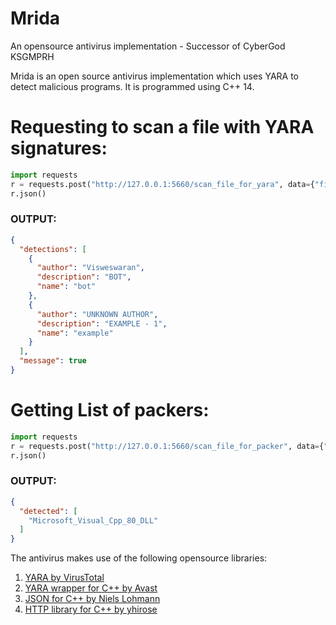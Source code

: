 # Mrida
An opensource antivirus implementation - Successor of CyberGod KSGMPRH

Mrida is an open source antivirus implementation which uses YARA to detect malicious programs. It is programmed using C++ 14.

# Requesting to scan a file with YARA signatures:

```python
import requests
r = requests.post("http://127.0.0.1:5660/scan_file_for_yara", data={"file": "D:/test.eicar"})
r.json()
```

### OUTPUT:
```json
{
  "detections": [
    {
      "author": "Visweswaran",
      "description": "BOT",
      "name": "bot"
    },
    {
      "author": "UNKNOWN AUTHOR",
      "description": "EXAMPLE - 1",
      "name": "example"
    }
  ],
  "message": true
}
```

# Getting List of packers:

```python
import requests
r = requests.post("http://127.0.0.1:5660/scan_file_for_packer", data={"file": "D:/git-bash.exe"})
r.json()
```

### OUTPUT:
```json
{
  "detected": [
    "Microsoft_Visual_Cpp_80_DLL"
  ]
}
```

The antivirus makes use of the following opensource libraries:

1. [YARA by VirusTotal](https://github.com/VirusTotal/yara)
2. [YARA wrapper for C++ by Avast](https://github.com/avast/yaracpp)
3. [JSON for C++ by Niels Lohmann](https://github.com/nlohmann/json)
4. [HTTP library for C++ by yhirose](https://github.com/yhirose/cpp-httplib)